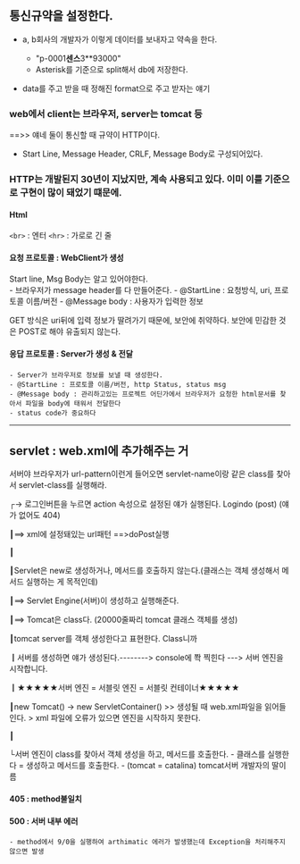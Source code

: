 ## 통신규약을 설정한다.
- a, b회사의 개발자가 이렇게 데이터를 보내자고 약속을 한다.
	- "p-0001**센스**3**93000"
	- Asterisk를 기준으로 split해서 db에 저장한다.

- data를 주고 받을 때 정해진 format으로 주고 받자는 얘기

### web에서 client는 브라우저, server는 tomcat 등
==>> 얘네 둘이 통신할 때 규약이 HTTP이다.
   - Start Line, Message Header, CRLF, Message Body로 구성되어있다.

### HTTP는 개발된지 30년이 지났지만, 계속 사용되고 있다. 이미 이를 기준으로 구현이 많이 돼었기 떄문에.

#### Html
```<br>``` : 엔터
```<hr>``` : 가로로 긴 줄

#### 요청 프로토콜 : WebClient가 생성

Start line, Msg Body는 알고 있어야한다.  
	- 브라우저가 message header를 다 만들어준다.
	- @StartLine : 요청방식, uri, 프로토콜 이름/버전
	- @Message body : 사용자가 입력한 정보

GET 방식은 uri뒤에 입력 정보가 딸려가기 때문에, 보안에 취약하다.
보안에 민감한 것은 POST로 해야 유출되지 않는다.


#### 응답 프로토콜 : Server가 생성 & 전달
	- Server가 브라우저로 정보를 보낼 때 생성한다.
	- @StartLine : 프로토콜 이름/버전, http Status, status msg	
	- @Message body : 관리하고있는 프로젝트 어딘가에서 브라우저가 요청한 html문서를 찾아서 파일을 body에 태워서 전달한다
   	- status code가 중요하다

---

## servlet : web.xml에 추가해주는 거
서버야 브라우저가 url-pattern이런게 들어오면 servlet-name이랑 같은 class를 찾아서 servlet-class를 실행해라.

┌→ 로그인버튼을 누르면 action 속성으로 설정된 얘가 실행된다. Logindo (post) (얘가 없어도 404)

┃==> xml에 설정돼있는 url패턴 ==>doPost실행

┃

┃Servlet은 new로 생성하거나, 메서드를 호출하지 않는다.(클래스는 객체 생성해서 메서드 실행하는 게 목적인데)

┃==> Servlet Engine(서버)이 생성하고 실행해준다.

┃==> Tomcat은 class다. (20000줄짜리 tomcat 클래스 객체를 생성) 

┃tomcat server를 객체 생성한다고 표현한다. Class니까

┃서버를 생성하면 얘가 생성된다.--------> console에 쫙 찍힌다 ---> 서버 엔진을 시작합니다.

┃★★★★★서버 엔진 = 서블릿 엔진 = 서블릿 컨테이너★★★★★

┃new Tomcat() -> new ServletContainer() >> 생성될 때 web.xml파일을 읽어들인다. > xml 파일에 오류가 있으면 엔진을 시작하지 못한다.

┃

└서버 엔진이 class를 찾아서 객체 생성을 하고, 메서드를 호출한다.
	- 클래스를 실행한다 = 생성하고 메서드를 호출한다.
	- (tomcat = catalina) tomcat서버 개발자의 딸이름

#### 405 : method불일치
#### 500 : 서버 내부 에러
	- method에서 9/0을 실행하여 arthimatic 에러가 발생했는데 Exception을 처리해주지 않으면 발생



